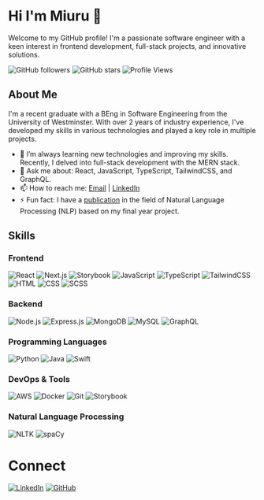 <h1>Hi I'm Miuru 👋</h1>
<p>Welcome to my GitHub profile! I'm a passionate software engineer with a keen interest in frontend development, full-stack projects, and innovative solutions.</p>

![GitHub followers](https://img.shields.io/github/followers/miuru?style=social)
![GitHub stars](https://img.shields.io/github/stars/miuru?style=social)
![Profile Views](https://komarev.com/ghpvc/?username=miyurua&color=brightgreen)





<!-- **miyurua/miyurua** is a ✨ _special_ ✨ repository because its `README.md` (this file) appears on your GitHub profile. -->
<h2>About Me</h2>
I'm a recent graduate with a BEng in Software Engineering from the University of Westminster. With over 2 years of industry experience, I've developed my skills in various technologies and played a key role in multiple projects.

- 🌱 I’m always learning new technologies and improving my skills. Recently, I delved into full-stack development with the MERN stack.
- 💬 Ask me about: React, JavaScript, TypeScript, TailwindCSS, and GraphQL.
- 📫 How to reach me: <a href="mailto:miuruabey@gmail.com">Email</a> | <a href="https://www.linkedin.com/in/miuru-abeysiriwardana-92200a197/">LinkedIn</a>
- ⚡ Fun fact: I have a <a href="https://arxiv.org/abs/2403.16129#" target="_blank">publication</a> in the field of Natural Language Processing (NLP) based on my final year project.

<h2>Skills</h2>

### Frontend
![React](https://img.shields.io/badge/-React-61DAFB?logo=react&logoColor=white&style=flat)
![Next.js](https://img.shields.io/badge/-Next.js-000000?logo=next.js&logoColor=white&style=flat)
![Storybook](https://img.shields.io/badge/-Storybook-FF4785?logo=storybook&logoColor=white&style=flat) 
![JavaScript](https://img.shields.io/badge/-JavaScript-F7DF1E?logo=javascript&logoColor=black&style=flat)
![TypeScript](https://img.shields.io/badge/-TypeScript-3178C6?logo=typescript&logoColor=white&style=flat)
![TailwindCSS](https://img.shields.io/badge/-TailwindCSS-38B2AC?logo=tailwind-css&logoColor=white&style=flat)
![HTML](https://img.shields.io/badge/-HTML5-E34F26?logo=html5&logoColor=white&style=flat) 
![CSS](https://img.shields.io/badge/-CSS3-1572B6?logo=css3&logoColor=white&style=flat)
![SCSS](https://img.shields.io/badge/-Sass-CC6699?logo=sass&logoColor=white&style=flat)

### Backend
![Node.js](https://img.shields.io/badge/-Node.js-339933?logo=node.js&logoColor=white&style=flat)
![Express.js](https://img.shields.io/badge/-Express.js-000000?logo=express&logoColor=white&style=flat)
![MongoDB](https://img.shields.io/badge/-MongoDB-47A248?logo=mongodb&logoColor=white&style=flat)
![MySQL](https://img.shields.io/badge/-MySQL-4479A1?logo=mysql&logoColor=white&style=flat)
![GraphQL](https://img.shields.io/badge/-GraphQL-E10098?logo=graphql&logoColor=white&style=flat)

### Programming Languages
![Python](https://img.shields.io/badge/-Python-3776AB?logo=python&logoColor=white&style=flat)
![Java](https://img.shields.io/badge/-Java-007396?logo=java&logoColor=white&style=flat)
![Swift](https://img.shields.io/badge/-Swift-F05138?logo=swift&logoColor=white&style=flat)

### DevOps & Tools
![AWS](https://img.shields.io/badge/-AWS-232F3E?logo=amazon-aws&logoColor=white&style=flat)
![Docker](https://img.shields.io/badge/-Docker-2496ED?logo=docker&logoColor=white&style=flat)
![Git](https://img.shields.io/badge/-Git-F05032?logo=git&logoColor=white&style=flat)
![Storybook](https://img.shields.io/badge/-Storybook-FF4785?logo=storybook&logoColor=white&style=flat)

### Natural Language Processing
![NLTK](https://img.shields.io/badge/-NLTK-000000?logo=nltk&logoColor=white&style=flat)
![spaCy](https://img.shields.io/badge/-spaCy-09A3D5?logo=spacy&logoColor=white&style=flat)









<h1>Connect</h1>

[![LinkedIn](https://img.shields.io/badge/-Miuru%20LinkedIn-blue?style=flat&logo=LinkedIn&logoColor=white)](https://www.linkedin.com/in/miuru-abeysiriwardana-92200a197/)
[![GitHub](https://img.shields.io/badge/-Miuru%20GitHub-black?style=flat&logo=GitHub&logoColor=white)](https://github.com/miyurua)
